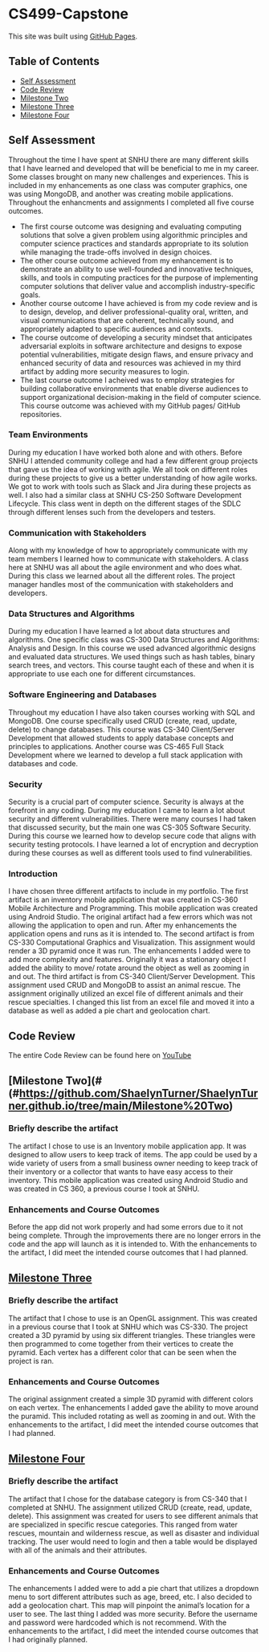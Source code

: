 # CS499-Capstone
This site was built using [GitHub Pages](https://shaelynturner.github.io/).
## Table of Contents
  * [Self Assessment](#self-assessment)
  * [Code Review](#code-reveiew)
  * [Milestone Two](#milestone-two)
  * [Milestone Three](#milestone-three)
  * [Milestone Four](#milestone-four)

## Self Assessment
Throughout the time I have spent at SNHU there are many different skills that I have learned and developed that will be beneficial to me in my career. Some classes brought on many new challenges and experiences. This is included in my enhancements as one class was computer graphics, one was using MongoDB, and another was creating mobile applications. Throughout the enhancments and assignments I completed all five course outcomes. 
* The first course outcome was designing and evaluating computing solutions that solve a given problem using algorithmic principles and computer science practices and standards appropriate to its solution while managing the trade-offs involved in design choices. 
* The other course outcome achieved from my enhancement is to demonstrate an ability to use well-founded and innovative techniques, skills, and tools in computing practices for the purpose of implementing computer solutions that deliver value and accomplish industry-specific goals. 
* Another course outcome I have achieved is from my code review and is to design, develop, and deliver professional-quality oral, written, and visual communications that are coherent, technically sound, and appropriately adapted to specific audiences and contexts.  
* The course outcome of developing a security mindset that anticipates adversarial exploits in software architecture and designs to expose potential vulnerabilities, mitigate design flaws, and ensure privacy and enhanced security of data and resources was achieved in my third artifact by adding more security measures to login. 
* The last course outcome I acheived was to employ strategies for building collaborative environments that enable diverse audiences to support organizational decision-making in the field of computer science. This course outcome was achieved with my GitHub pages/ GitHub repositories.
### Team Environments
During my education I have worked both alone and with others. Before SNHU I attended community college and had a few different group projects that gave us the idea of working with agile. We all took on different roles during these projects to give us a better understanding of how agile works. We got to work with tools such as Slack and Jira during these projects as well. I also had a similar class at SNHU CS-250 Software Development Lifecycle. This class went in depth on the different stages of the SDLC through different lenses such from the developers and testers. 
### Communication with Stakeholders
Along with my knowledge of how to appropriately communicate with my team members I learned how to communicate with stakeholders. A class here at SNHU was all about the agile environment and who does what. During this class we learned about all the different roles. The project manager handles most of the communication with stakeholders and developers. 
### Data Structures and Algorithms
During my education I have learned a lot about data structures and algorithms. One specific class was CS-300 Data Structures and Algorithms: Analysis and Design. In this course we used advanced algorithmic designs and evaluated data structures. We used things such as hash tables, binary search trees, and vectors. This course taught each of these and when it is appropriate to use each one for different circumstances. 
### Software Engineering and Databases
Throughout my education I have also taken courses working with SQL and MongoDB. One course specifically used CRUD (create, read, update, delete) to change databases. This course was CS-340 Client/Server Development that allowed students to apply database concepts and principles to applications. Another course was CS-465 Full Stack Development where we learned to develop a full stack application with databases and code. 
### Security
Security is a crucial part of computer science. Security is always at the forefront in any coding. During my education I came to learn a lot about security and different vulnerabilities. There were many courses I had taken that discussed security, but the main one was CS-305 Software Security. During this course we learned how to develop secure code that aligns with security testing protocols. I have learned a lot of encryption and decryption during these courses as well as different tools used to find vulnerabilities. 
### Introduction
I have chosen three different artifacts to include in my portfolio. The first artifact is an inventory mobile application that was created in CS-360 Mobile Architecture and Programming. This mobile application was created using Android Studio. The original artifact had a few errors which was not allowing the application to open and run. After my enhancements the application opens and runs as it is intended to. 
The second artifact is from CS-330 Computational Graphics and Visualization. This assignment would render a 3D pyramid once it was run. The enhancements I added were to add more complexity and features. Originally it was a stationary object I added the ability to move/ rotate around the object as well as zooming in and out. 
The third artifact is from CS-340 Client/Server Development. This assignment used CRUD and MongoDB to assist an animal rescue. The assignment originally utilized an excel file of different animals and their rescue specialties. I changed this list from an excel file and moved it into a database as well as added a pie chart and geolocation chart. 


## Code Review
The entire Code Review can be found here on [YouTube](https://www.youtube.com/watch?v=RLlLaVLpjtw)

## [Milestone Two](#(#https://github.com/ShaelynTurner/ShaelynTurner.github.io/tree/main/Milestone%20Two)
### Briefly describe the artifact
The artifact I chose to use is an Inventory mobile application app. It was designed to allow users to keep track of items. The app could be used by a wide variety of users from a small business owner needing to keep track of their inventory or a collector that wants to have easy access to their inventory. This mobile application was created using Android Studio and was created in CS 360, a previous course I took at SNHU. 
### Enhancements and Course Outcomes
Before the app did not work properly and had some errors due to it not being complete. Through the improvements there are no longer errors in the code and the app will launch as it is intended to. With the enhancements to the artifact, I did meet the intended course outcomes that I had planned.

## [Milestone Three](#https://github.com/ShaelynTurner/ShaelynTurner.github.io/tree/main/Milestone%20Three)
### Briefly describe the artifact
The artifact that I chose to use is an OpenGL assignment. This was created in a previous course that I took at SNHU which was CS-330. The project created a 3D pyramid by using six different triangles. These triangles were then programmed to come together from their vertices to create the pyramid. Each vertex has a different color that can be seen when the project is ran. 
### Enhancements and Course Outcomes
The original assignment created a simple 3D pyramid with different colors on each vertex. The enhancements I added gave the ability to move around the puramid. This included rotating as well as zooming in and out. With the enhancements to the artifact, I did meet the intended course outcomes that I had planned. 

## [Milestone Four](#https://github.com/ShaelynTurner/ShaelynTurner.github.io/tree/main/Milestone%20Four)
### Briefly describe the artifact
The artifact that I chose for the database category is from CS-340 that I completed at SNHU. The assignment utilized CRUD (create, read, update, delete). This assignment was created for users to see different animals that are specialized in specific rescue categories. This ranged from water rescues, mountain and wilderness rescue, as well as disaster and individual tracking. The user would need to login and then a table would be displayed with all of the animals and their attributes.  
### Enhancements and Course Outcomes
The enhancements I added were to add a pie chart that utilizes a dropdown menu to sort different attributes such as age, breed, etc. I also decided to add a geolocation chart. This map will pinpoint the animal’s location for a user to see. The last thing I added was more security. Before the username and password were hardcoded which is not recommend. With the enhancements to the artifact, I did meet the intended course outcomes that I had originally planned. 
